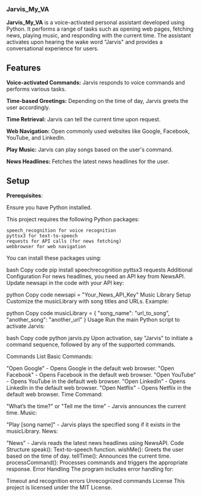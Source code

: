 ### Jarvis_My_VA

**Jarvis_My_VA** is a voice-activated personal assistant developed using Python. It performs a range of tasks such as opening web pages, fetching news, playing music, and responding with the current time. The assistant activates upon hearing the wake word "Jarvis" and provides a conversational experience for users.

## Features

**Voice-activated Commands:** Jarvis responds to voice commands and performs various tasks.

**Time-based Greetings:** Depending on the time of day, Jarvis greets the user accordingly.

**Time Retrieval:** Jarvis can tell the current time upon request.

**Web Navigation:** Open commonly used websites like Google, Facebook, YouTube, and LinkedIn.

**Play Music:** Jarvis can play songs based on the user's command.

**News Headlines:** Fetches the latest news headlines for the user.

## Setup

**Prerequisites**:

Ensure you have Python installed.

This project requires the following Python packages:

    speech_recognition for voice recognition
    pyttsx3 for text-to-speech
    requests for API calls (for news fetching)
    webbrowser for web navigation

You can install these packages using:

bash
Copy code
pip install speechrecognition pyttsx3 requests
Additional Configuration
For news headlines, you need an API key from NewsAPI. Update newsapi in the code with your API key:

python
Copy code
newsapi = "Your_News_API_Key"
Music Library Setup
Customize the musicLibrary with song titles and URLs. Example:

python
Copy code
musicLibrary = {
    "song_name": "url_to_song",
    "another_song": "another_url"
}
Usage
Run the main Python script to activate Jarvis:

bash
Copy code
python jarvis.py
Upon activation, say "Jarvis" to initiate a command sequence, followed by any of the supported commands.

Commands List
Basic Commands:

"Open Google" - Opens Google in the default web browser.
"Open Facebook" - Opens Facebook in the default web browser.
"Open YouTube" - Opens YouTube in the default web browser.
"Open LinkedIn" - Opens LinkedIn in the default web browser.
"Open Netflix" - Opens Netflix in the default web browser.
Time Command:

"What’s the time?" or "Tell me the time" - Jarvis announces the current time.
Music:

"Play [song name]" - Jarvis plays the specified song if it exists in the musicLibrary.
News:

"News" - Jarvis reads the latest news headlines using NewsAPI.
Code Structure
speak(): Text-to-speech function.
wishMe(): Greets the user based on the time of day.
tellTime(): Announces the current time.
processCommand(): Processes commands and triggers the appropriate response.
Error Handling
The program includes error handling for:

Timeout and recognition errors
Unrecognized commands
License
This project is licensed under the MIT License.
